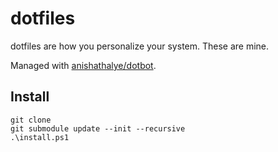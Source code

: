 # dotfiles

dotfiles are how you personalize your system. These are mine.

Managed with [anishathalye/dotbot](https://github.com/anishathalye/dotbot).

## Install

```pwsh
git clone
git submodule update --init --recursive
.\install.ps1
```
